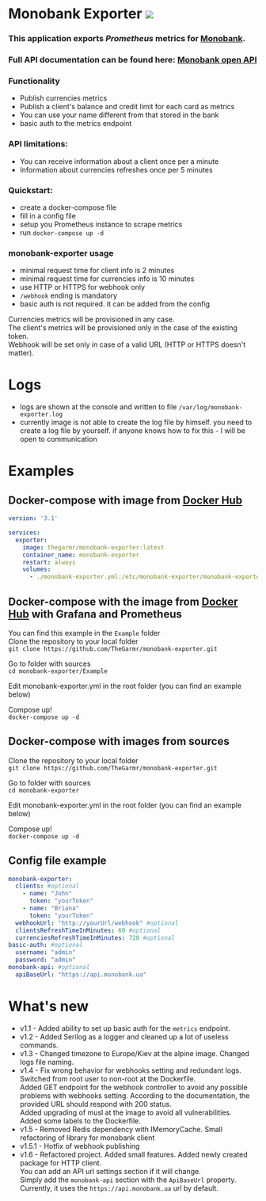 # Monobank Exporter [<img src="https://img.shields.io/badge/Docker%20Hub-images-blue.svg?logo=Docker">](https://hub.docker.com/r/thegarmr/monobank-exporter)
### This application exports _Prometheus_ metrics for [Monobank](https://www.monobank.ua).
### Full API documentation can be found here: [Monobank open API](https://api.monobank.ua/docs/)

### Functionality
  * Publish currencies metrics
  * Publish a client's balance and credit limit for each card as metrics
  * You can use your name different from that stored in the bank
  * basic auth to the metrics endpoint

### API limitations:
  * You can receive information about a client once per a minute
  * Information about currencies refreshes once per 5 minutes

### Quickstart:
  * create a docker-compose file
  * fill in a config file
  * setup you Prometheus instance to scrape metrics
  * run `docker-compose up -d`

### monobank-exporter usage
  * minimal request time for client info is 2 minutes
  * minimal request time for currencies info is 10 minutes
  * use HTTP or HTTPS for webhook only
  * `/webhook` ending is mandatory
  * basic auth is not required. it can be added from the config

Currencies metrics will be provisioned in any case.<br/>
The client's metrics will be provisioned only in the case of the existing token.<br/>
Webhook will be set only in case of a valid URL (HTTP or HTTPS doesn't matter).<br/>

# Logs
  * logs are shown at the console and written to file `/var/log/monobank-exporter.log`
  * currently image is not able to create the log file by himself. you need to create a log file by yourself. if anyone knows how to fix this - I will be open to communication

# Examples<br/>

## Docker-compose with image from [Docker Hub](https://hub.docker.com/r/thegarmr/monobank-exporter)
```yaml
version: '3.1'

services:
  exporter:
    image: thegarmr/monobank-exporter:latest
    container_name: monobank-exporter
    restart: always
    volumes:
      - ./monobank-exporter.yml:/etc/monobank-exporter/monobank-exporter.yml
```

## Docker-compose with the image from [Docker Hub](https://hub.docker.com/r/thegarmr/monobank-exporter) with Grafana and Prometheus
You can find this example in the `Example` folder<br/>
Clone the repository to your local folder<br/>
`git clone https://github.com/TheGarmr/monobank-exporter.git`<br/>

Go to folder with sources<br/>
`cd monobank-exporter/Example`<br/>

Edit monobank-exporter.yml in the root folder (you can find an example below)<br/>

Compose up!<br/>
`docker-compose up -d`<br/>

## Docker-compose with images from sources
Clone the repository to your local folder<br/>
`git clone https://github.com/TheGarmr/monobank-exporter.git`<br/>

Go to folder with sources<br/>
`cd monobank-exporter`<br/>

Edit monobank-exporter.yml in the root folder (you can find an example below)<br/>

Compose up!<br/>
`docker-compose up -d`<br/>

## Config file example
```yaml
monobank-exporter:
  clients: #optional
    - name: "John"
      token: "yourToken"
    - name: "Briana"
      token: "yourToken"
  webhookUrl: "http://yourUrl/webhook" #optional
  clientsRefreshTimeInMinutes: 60 #optional
  currenciesRefreshTimeInMinutes: 720 #optional
basic-auth: #optional
  username: "admin"
  password: "admin"
monobank-api: #optional
  apiBaseUrl: "https://api.monobank.ua"
```
# What's new
  * v1.1 - Added ability to set up basic auth for the `metrics` endpoint.
  * v1.2 - Added Serilog as a logger and cleaned up a lot of useless commands.
  * v1.3 - Changed timezone to Europe/Kiev at the alpine image. Changed logs file naming.
  * v1.4 - Fix wrong behavior for webhooks setting and redundant logs.<br/>
           Switched from root user to non-root at the Dockerfile.<br/>
           Added GET endpoint for the webhook controller to avoid any possible problems with webhooks setting. According to the documentation, the provided URL should respond with 200 status.<br/>
           Added upgrading of musl at the image to avoid all vulnerabilities.<br/>
           Added some labels to the Dockerfile.<br/>
  * v1.5 - Removed Redis dependency with IMemoryCache. Small refactoring of library for monobank client
  * v1.5.1 - Hotfix of webhook publishing
  * v1.6 - Refactored project. Added small features. Added newly created package for HTTP client.<br/>
           You can add an API url settings section if it will change.<br>
           Simply add the `monobank-api` section with the `ApiBaseUrl`  property. Currently, it uses the `https://api.monobank.ua` url by default.
